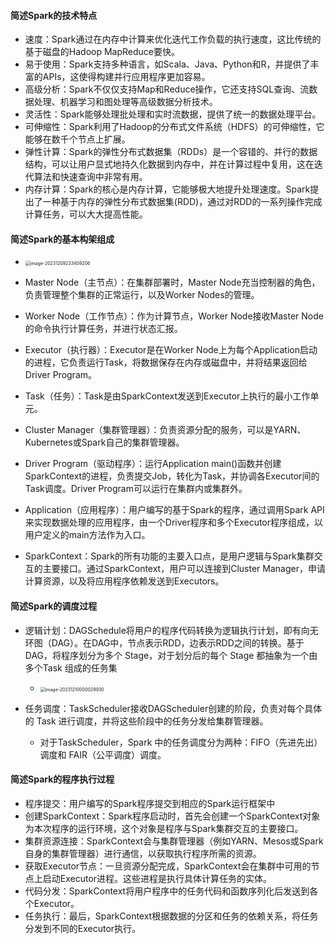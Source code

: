 #### 简述Spark的技术特点

- 速度：Spark通过在内存中计算来优化迭代工作负载的执行速度，这比传统的基于磁盘的Hadoop MapReduce要快。
- 易于使用：Spark支持多种语言，如Scala、Java、Python和R，并提供了丰富的APIs，这使得构建并行应用程序更加容易。
- 高级分析：Spark不仅仅支持Map和Reduce操作，它还支持SQL查询、流数据处理、机器学习和图处理等高级数据分析技术。
- 灵活性：Spark能够处理批处理和实时流数据，提供了统一的数据处理平台。
- 可伸缩性：Spark利用了Hadoop的分布式文件系统（HDFS）的可伸缩性，它能够在数千个节点上扩展。
- 弹性计算：Spark的弹性分布式数据集（RDDs）是一个容错的、并行的数据结构，可以让用户显式地持久化数据到内存中，并在计算过程中复用，这在迭代算法和快速查询中非常有用。
- 内存计算：Spark的核心是内存计算，它能够极大地提升处理速度。Spark提出了一种基于内存的弹性分布式数据集(RDD)，通过对RDD的一系列操作完成计算任务，可以大大提高性能。

#### 简述Spark的基本构架组成

- <img src="https://thdlrt.oss-cn-beijing.aliyuncs.com/image-20231209233409206.png" alt="image-20231209233409206" style="zoom:50%;" />

- Master Node（主节点）：在集群部署时，Master Node充当控制器的角色，负责管理整个集群的正常运行，以及Worker Nodes的管理。

- Worker Node（工作节点）：作为计算节点，Worker Node接收Master Node的命令执行计算任务，并进行状态汇报。
- Executor（执行器）：Executor是在Worker Node上为每个Application启动的进程，它负责运行Task，将数据保存在内存或磁盘中，并将结果返回给Driver Program。
- Task（任务）：Task是由SparkContext发送到Executor上执行的最小工作单元。
- Cluster Manager（集群管理器）：负责资源分配的服务，可以是YARN、Kubernetes或Spark自己的集群管理器。
- Driver Program（驱动程序）：运行Application main()函数并创建SparkContext的进程，负责提交Job，转化为Task，并协调各Executor间的Task调度。Driver Program可以运行在集群内或集群外。
- Application（应用程序）：用户编写的基于Spark的程序，通过调用Spark API来实现数据处理的应用程序，由一个Driver程序和多个Executor程序组成，以用户定义的main方法作为入口。
- SparkContext：Spark的所有功能的主要入口点，是用户逻辑与Spark集群交互的主要接口。通过SparkContext，用户可以连接到Cluster Manager，申请计算资源，以及将应用程序依赖发送到Executors。

#### 简述Spark的调度过程

- 逻辑计划：DAGSchedule将用户的程序代码转换为逻辑执行计划，即有向无环图（DAG）。在DAG中，节点表示RDD，边表示RDD之间的转换。基于DAG，将程序划分为多个 Stage，对于划分后的每个 Stage 都抽象为一个由多个Task 组成的任务集
  - <img src="https://thdlrt.oss-cn-beijing.aliyuncs.com/image-20231210000029930.png" alt="image-20231210000029930" style="zoom: 50%;" />

- 任务调度：TaskScheduler接收DAGScheduler创建的阶段，负责对每个具体的 Task 进行调度，并将这些阶段中的任务分发给集群管理器。
  - 对于TaskScheduler，Spark 中的任务调度分为两种：FIFO（先进先出）调度和 FAIR（公平调度）调度。

#### 简述Spark的程序执行过程

- 程序提交：用户编写的Spark程序提交到相应的Spark运行框架中
- 创建SparkContext：Spark程序启动时，首先会创建一个SparkContext对象为本次程序的运行环境，这个对象是程序与Spark集群交互的主要接口。
- 集群资源连接：SparkContext会与集群管理器（例如YARN、Mesos或Spark自身的集群管理器）进行通信，以获取执行程序所需的资源。
- 获取Executor节点：一旦资源分配完成，SparkContext会在集群中可用的节点上启动Executor进程。这些进程是执行具体计算任务的实体。
- 代码分发：SparkContext将用户程序中的任务代码和函数序列化后发送到各个Executor。
- 任务执行：最后，SparkContext根据数据的分区和任务的依赖关系，将任务分发到不同的Executor执行。
